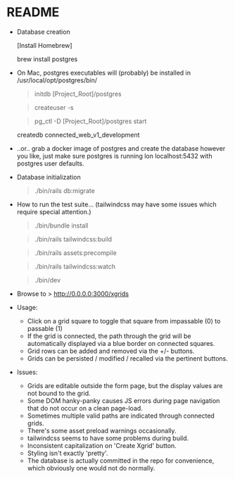 # README


* Database creation
  
  [Install Homebrew]
  
  brew install postgres


* On Mac, postgres executables will (probably) be installed in /usr/local/opt/postgres/bin/ 
  
  >   initdb [Project_Root]/postgres
  
  >   createuser -s 

  >   pg_ctl -D [Project_Root]/postgres start
  
    createdb connected_web_v1_development


* ..or.. grab a docker image of postgres and create the database however you like, just make sure postgres is running lon localhost:5432 with postgres user defaults.


* Database initialization

  > ./bin/rails db:migrate


* How to run the test suite... (tailwindcss may have some issues which require special attention.) 

  > ./bin/bundle install

  > ./bin/rails tailwindcss:build
  
  > ./bin/rails assets:precompile
  
  > ./bin/rails tailwindcss:watch
  
  > ./bin/dev

* Browse to > http://0.0.0.0:3000/xgrids

* Usage: 
  - Click on a grid square to toggle that square from impassable (0) to passable (1)
  - If the grid is connected, the path through the grid will be automatically displayed via a blue border on connected squares.
  - Grid rows can be added and removed via the +/- buttons.
  - Grids can be persisted / modified / recalled via the pertinent buttons.

* Issues: 
  - Grids are editable outside the form page, but the display values are not bound to the grid.
  - Some DOM hanky-panky causes JS errors during page navigation that do not occur on a clean page-load.
  - Sometimes multiple valid paths are indicated through connected grids. 
  - There's some asset preload warnings occasionally.
  - tailwindcss seems to have some problems during build.
  - Inconsistent capitalization on 'Create Xgrid' button.
  - Styling isn't exactly 'pretty'.
  - The database is actually committed in the repo for convenience, which obviously one would not do normally.